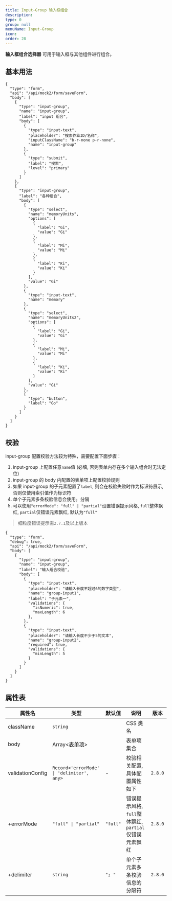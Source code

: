 ```yaml
---
title: Input-Group 输入框组合
description:
type: 0
group: null
menuName: Input-Group
icon:
order: 28
---
```


**输入框组合选择器** 可用于输入框与其他组件进行组合。

## 基本用法

```schema: scope="body"
{
  "type": "form",
  "api": "/api/mock2/form/saveForm",
  "body": [
    {
      "type": "input-group",
      "name": "input-group",
      "label": "input 组合",
      "body": [
        {
          "type": "input-text",
          "placeholder": "搜索作业ID/名称",
          "inputClassName": "b-r-none p-r-none",
          "name": "input-group"
        },
        {
          "type": "submit",
          "label": "搜索",
          "level": "primary"
        }
      ]
    },
    {
      "type": "input-group",
      "label": "各种组合",
      "body": [
        {
          "type": "select",
          "name": "memoryUnits",
          "options": [
            {
              "label": "Gi",
              "value": "Gi"
            },
            {
              "label": "Mi",
              "value": "Mi"
            },
            {
              "label": "Ki",
              "value": "Ki"
            }
          ],
          "value": "Gi"
        },
        {
          "type": "input-text",
          "name": "memory"
        },
        {
          "type": "select",
          "name": "memoryUnits2",
          "options": [
            {
              "label": "Gi",
              "value": "Gi"
            },
            {
              "label": "Mi",
              "value": "Mi"
            },
            {
              "label": "Ki",
              "value": "Ki"
            }
          ],
          "value": "Gi"
        },
        {
          "type": "button",
          "label": "Go"
        }
      ]
    }
  ]
}

```

## 校验

input-group 配置校验方法较为特殊，需要配置下面步骤：

1. input-group 上配置任意`name`值 (必填, 否则表单内存在多个输入组合时无法定位)
2. input-group 的 body 内配置的表单项上配置校验规则
3. 如果 input-group 的子元素配置了`label`, 则会在校验失败时作为标识符展示, 否则仅使用索引值作为标识符
4. 单个子元素多条校验信息会使用`; `分隔
5. 可以使用`"errorMode": "full" | "partial"`设置错误提示风格, `full`整体飘红, `partial`仅错误元素飘红, 默认为`"full"`

> 细粒度错误提示需`2.7.1`及以上版本

```schema: scope="body"
{
  "type": "form",
  "debug": true,
  "api": "/api/mock2/form/saveForm",
  "body": [
    {
      "type": "input-group",
      "name": "input-group",
      "label": "输入组合校验",
      "body": [
        {
          "type": "input-text",
          "placeholder": "请输入长度不超过6的数字类型",
          "name": "group-input1",
          "label": "子元素一",
          "validations": {
            "isNumeric": true,
            "maxLength": 6
          },
        },
        {
          "type": "input-text",
          "placeholder": "请输入长度不少于5的文本",
          "name": "group-input2",
          "required": true,
          "validations": {
            "minLength": 5
          }
        }
      ]
    }
  ]
}
```

## 属性表

| 属性名           | 类型                                      | 默认值   | 说明                                                  | 版本    |
| ---------------- | ----------------------------------------- | -------- | ----------------------------------------------------- | ------- |
| className        | `string`                                  |          | CSS 类名                                              |         |
| body             | Array<[表单项](./formitem)>               |          | 表单项集合                                            |         |
| validationConfig | `Record<'errorMode' \| 'delimiter', any>` | -        | 校验相关配置, 具体配置属性如下                        | `2.8.0` |
| +errorMode       | `"full" \| "partial"`                     | `"full"` | 错误提示风格, `full`整体飘红, `partial`仅错误元素飘红 | `2.8.0` |
| +delimiter       | `string`                                  | `"; "`   | 单个子元素多条校验信息的分隔符                        | `2.8.0` |
